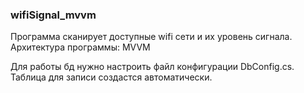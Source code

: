 ### wifiSignal_mvvm
 Программа сканирует доступные wifi сети и их уровень сигнала.
 Архитектура программы: MVVM
 
 Для работы бд нужно настроить файл конфигурации DbConfig.cs.
 Таблица для записи создастся автоматически.
